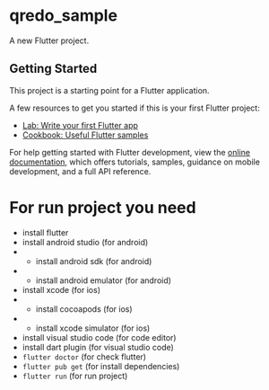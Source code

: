 # qredo_sample

A new Flutter project.

## Getting Started

This project is a starting point for a Flutter application.

A few resources to get you started if this is your first Flutter project:

- [Lab: Write your first Flutter app](https://docs.flutter.dev/get-started/codelab)
- [Cookbook: Useful Flutter samples](https://docs.flutter.dev/cookbook)

For help getting started with Flutter development, view the
[online documentation](https://docs.flutter.dev/), which offers tutorials,
samples, guidance on mobile development, and a full API reference.

# For run project you need
- install flutter
- install android studio (for android)
- - install android sdk (for android)
- - install android emulator (for android)
- install xcode (for ios)
- - install cocoapods (for ios)
- - install xcode simulator (for ios)
- install visual studio code (for code editor)
- install dart plugin (for visual studio code)
- `flutter doctor` (for check flutter)
- `flutter pub get` (for install dependencies)
- `flutter run` (for run project)
